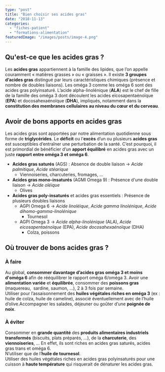 ```yaml
---
type: "post"
title: "Bien choisir ses acides gras"
date: "2018-11-13"
categories:
  - "fiches-patient"
  - "formations-alimentation"
featuredImage: "/images/posts/image-4.png"
---
```


## Qu'est-ce que les acides gras ?

Les **acides gras** appartiennent à la famille des lipides, que l’on appelle couramment « matières grasses » ou « graisses ». Il existe **3 groupes d’acides gras** distingué par leurs caractéristiques chimiques (présence et nombre de doubles liaisons). Les oméga 3 comme les oméga 6 sont des acides gras polyinsaturé. L’acide alpha-linolénique (**ALA**) est le chef de fille de la famille des oméga 3 dont découlent les acides eïcosapentaénoïque (**EPA**) et docosahexaénoïque (**DHA**), impliqués, notamment dans la **constitution des membranes cellulaires au niveau du cœur et du cerveau**.

## Avoir de bons apports en acides gras

Les acides gras sont apportées par notre alimentation quotidienne sous forme de **triglycérides**. Le **déficit** ou l’**excès** d’un ou plusieurs **acides gras** est susceptibles d’entraîner une perturbation de la santé. C’est pourquoi, il est primordial de bénéficier d’un **apport équilibré** en acides gras avec un juste **rapport entre oméga 3 et oméga 6**.

- **Acides gras saturés** (AGS) : Absence de double liaison → _Acide palmitique_, _Acide stéarique_
  - Viennoiseries, charcuteries, fromages, ...
- **Acides gras mono-insaturés** (AGMI Omega 9) : Présence d'une double liaison → _Acide oléique_
  - Olives
- **Acides gras poly-insaturés** et acides gras essentiels : Présence de plusieurs doubles liaisons
  - AGPI Omega 6 → _Acide linoléique_, _Acide gamma linolénique_, _Acide dihomo-gamma-linolénique_
    - Tournesol
  - AGPI Omega 3 → _Acide alpha-linolénique_ (ALA), _Acide eicosapentaénoïque_ (EPA), _Acide docosahexaénoïque_ (DHA)
    - Colza, poissons

## Où trouver de bons acides gras ?

### À faire

Au global, **consommer davantage d’acides gras oméga 3 et moins d'oméga 6** afin de rééquilibrer le rapport oméga 6/oméga 3.
Avoir une **alimentation variée** et **équilibrée**, consommer des **poissons gras** (maquereau,  sardine, saumon, ...), 2 à 3 fois par semaine.   
Utiliser pour l’assaisonnement des **huiles végétales riches en oméga 3** (ex : huile de colza, huile de cameline), associé éventuellement avec de l’huile d’olive.Accompagner les salades, déjeuner ou goûter d’une **poignée de noix**.

### À éviter

Consommer en **grande quantité** des **produits alimentaires industriels transformés** (biscuits, plats préparés, ...), de la **charcuterie**, des **viennoiseries**, ... En effet, ils sont riches en acides gras saturés, acides gras trans et oméga 6.   
N’utiliser que de l’**huile de tournesol**.   
Utiliser des huiles végétales riches en acides gras polyinsaturés pour une cuisson à **haute température** qui risquerait de dénaturer les acides gras.

